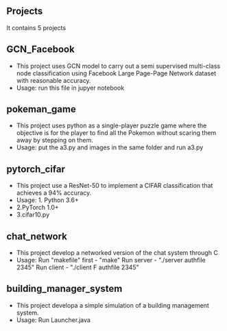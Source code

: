 ## Projects
It contains 5 projects

## GCN_Facebook
 - This project uses GCN model to carry out a semi supervised multi-class node classification using Facebook Large Page-Page Network dataset with reasonable accuracy.
 - Usage: run this file in jupyer notebook

## pokeman_game
- This project uses python as a single-player puzzle game where the objective is for the player to find all the Pokemon without scaring them away by stepping on them.
- Usage: put the a3.py and images in the same folder and run a3.py

## pytorch_cifar
- This project use a ResNet-50 to implement a CIFAR classification that achieves a 94% accuracy.
- Usage: 1. Python 3.6+ 
- 2.PyTorch 1.0+
- 3.cifar10.py

## chat_network
- This project develop a networked version of the chat system through C
- Usage: Run "makefile" first - "make"
         Run server - "./server authfile 2345"
         Run client - "./client F authfile 2345"
         
## building_manager_system
- This project developa a simple simulation of a building management system.
- Usage: Run Launcher.java
